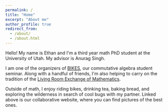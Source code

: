 ```yaml
---
permalink: /
title: "Home"
excerpt: "About me"
author_profile: true
redirect_from: 
  - /about/
  - /about.html
---
```


Hello! My name is Ethan and I'm a third year math PhD student at the University of Utah.
My advisor is Anurag Singh.

I am one of the organizers of [BIKES](https://bagels-bikes.github.io/bikes/), our commutative algebra student seminar.
Along with a handful of friends, I'm also helping to carry on the tradition of the [Living Room Exchange of Mathematics](https://sites.google.com/view/livreofmathematics).

Outside of math, I enjoy riding bikes, drinking tea, baking bread, 
and exploring the wilderness in search of cool bugs with my partner. Linked above is our collaborative website, where
you can find pictures of the best ones.
